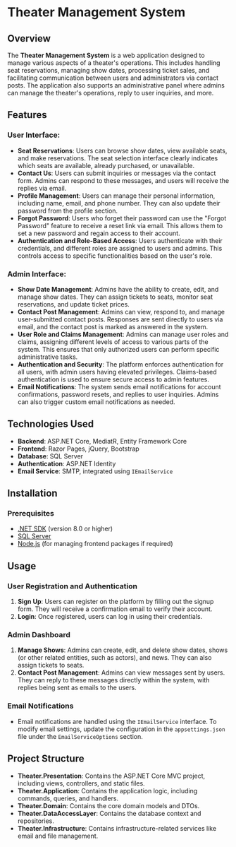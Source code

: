 # Theater Management System

## Overview

The **Theater Management System** is a web application designed to manage various aspects of a theater's operations. This includes handling seat reservations, managing show dates, processing ticket sales, and facilitating communication between users and administrators via contact posts. The application also supports an administrative panel where admins can manage the theater's operations, reply to user inquiries, and more.

## Features

### User Interface:
- **Seat Reservations**: Users can browse show dates, view available seats, and make reservations. The seat selection interface clearly indicates which seats are available, already purchased, or unavailable.
- **Contact Us**: Users can submit inquiries or messages via the contact form. Admins can respond to these messages, and users will receive the replies via email.
- **Profile Management**: Users can manage their personal information, including name, email, and phone number. They can also update their password from the profile section.
- **Forgot Password**: Users who forget their password can use the "Forgot Password" feature to receive a reset link via email. This allows them to set a new password and regain access to their account.
- **Authentication and Role-Based Access**: Users authenticate with their credentials, and different roles are assigned to users and admins. This controls access to specific functionalities based on the user's role.

### Admin Interface:
- **Show Date Management**: Admins have the ability to create, edit, and manage show dates. They can assign tickets to seats, monitor seat reservations, and update ticket prices.
- **Contact Post Management**: Admins can view, respond to, and manage user-submitted contact posts. Responses are sent directly to users via email, and the contact post is marked as answered in the system.
- **User Role and Claims Management**: Admins can manage user roles and claims, assigning different levels of access to various parts of the system. This ensures that only authorized users can perform specific administrative tasks.
- **Authentication and Security**: The platform enforces authentication for all users, with admin users having elevated privileges. Claims-based authentication is used to ensure secure access to admin features.
- **Email Notifications**: The system sends email notifications for account confirmations, password resets, and replies to user inquiries. Admins can also trigger custom email notifications as needed. 

## Technologies Used

- **Backend**: ASP.NET Core, MediatR, Entity Framework Core
- **Frontend**: Razor Pages, jQuery, Bootstrap
- **Database**: SQL Server
- **Authentication**: ASP.NET Identity
- **Email Service**: SMTP, integrated using `IEmailService`

## Installation

### Prerequisites

- [.NET SDK](https://dotnet.microsoft.com/download) (version 8.0 or higher)
- [SQL Server](https://www.microsoft.com/en-us/sql-server/sql-server-downloads)
- [Node.js](https://nodejs.org/) (for managing frontend packages if required)

## Usage

### User Registration and Authentication

1. **Sign Up**: Users can register on the platform by filling out the signup form. They will receive a confirmation email to verify their account.
2. **Login**: Once registered, users can log in using their credentials.

### Admin Dashboard

1. **Manage Shows**: Admins can create, edit, and delete show dates, shows (or other related entities, such as actors), and news. They can also assign tickets to seats.
2. **Contact Post Management**: Admins can view messages sent by users. They can reply to these messages directly within the system, with replies being sent as emails to the users.

### Email Notifications

- Email notifications are handled using the `IEmailService` interface. To modify email settings, update the configuration in the `appsettings.json` file under the `EmailServiceOptions` section.

## Project Structure

- **Theater.Presentation**: Contains the ASP.NET Core MVC project, including views, controllers, and static files.
- **Theater.Application**: Contains the application logic, including commands, queries, and handlers.
- **Theater.Domain**: Contains the core domain models and DTOs.
- **Theater.DataAccessLayer**: Contains the database context and repositories.
- **Theater.Infrastructure**: Contains infrastructure-related services like email and file management.
